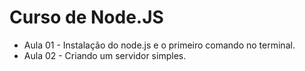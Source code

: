 # Curso de Node.JS

- Aula 01 - Instalação do node.js e o primeiro comando no terminal.
- Aula 02 - Criando um servidor simples.
